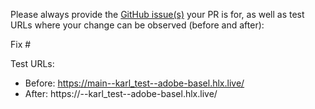 Please always provide the [GitHub issue(s)](../issues) your PR is for, as well as test URLs where your change can be observed (before and after):

Fix #<gh-issue-id>

Test URLs:
- Before: https://main--karl_test--adobe-basel.hlx.live/
- After: https://<branch>--karl_test--adobe-basel.hlx.live/

